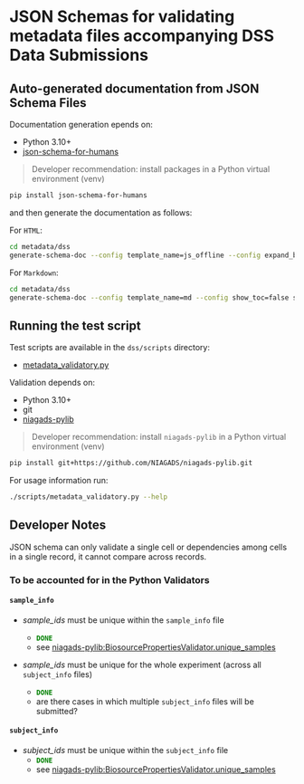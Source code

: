 # JSON Schemas for validating metadata files accompanying DSS Data Submissions

## Auto-generated documentation from JSON Schema Files

Documentation generation epends on:

* Python 3.10+
* [json-schema-for-humans](https://github.com/coveooss/json-schema-for-humans)

> Developer recommendation: install packages in a Python virtual environment (venv)

```bash
pip install json-schema-for-humans
```

and then generate the documentation as follows:

For `HTML`:

```bash
cd metadata/dss
generate-schema-doc --config template_name=js_offline --config expand_buttons=true schemas/ docs/
```

For `Markdown`:

```bash
cd metadata/dss
generate-schema-doc --config template_name=md --config show_toc=false schemas/ docs/
```

## Running the test script

Test scripts are available in the `dss/scripts` directory:

* [metadata_validatory.py](./scripts/metadata_validator.py)

Validation depends on:

* Python 3.10+
* git
* [niagads-pylib](https://github.com/NIAGADS/niagads-pylib)

> Developer recommendation: install `niagads-pylib` in a Python virtual environment (venv)

```bash
pip install git+https://github.com/NIAGADS/niagads-pylib.git
```

For usage information run:

```bash
./scripts/metadata_validatory.py --help
```

## Developer Notes

JSON schema can only validate a single cell or dependencies among cells in a single record, it cannot compare across records.  

### To be accounted for in the Python Validators

#### `sample_info`

* _sample_ids_ must be unique within the `sample_info` file
  * <code style="color : green">**DONE**</code>
  * see [niagads-pylib:BiosourcePropertiesValidator.unique_samples](https://github.com/NIAGADS/niagads-pylib/blob/c2d4edf6af105ad46057e670e86a040953da8f25/niagads/validators/metadata.py#L259C1-L267C20)
  
* _sample_ids_ must be unique for the whole experiment (across all `subject_info` files)
  * <code style="color : green">**DONE**</code>
  * are there cases in which multiple `subject_info` files will be submitted?
  
#### `subject_info`

* _subject_ids_ must be unique within the `subject_info` file
  * <code style="color : green">**DONE**</code>
  * see [niagads-pylib:BiosourcePropertiesValidator.unique_samples](https://github.com/NIAGADS/niagads-pylib/blob/c2d4edf6af105ad46057e670e86a040953da8f25/niagads/validators/metadata.py#L259C1-L267C20)